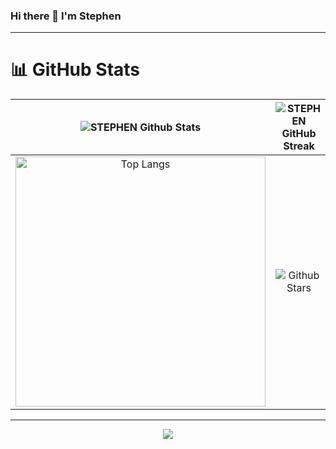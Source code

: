 ### Hi there 👋 I'm Stephen


<hr>


# 📊 GitHub Stats

| ![STEPHEN Github Stats](https://github-readme-stats.vercel.app/api?username=STEPHEN5576&show_icons=true&theme=dark) | ![STEPHEN GitHub Streak](https://github-readme-streak-stats.herokuapp.com/?user=STEPHEN5576&theme=dark) |
| :-----------------------------------------------------------------------------------------------------------------------: | :-------------------------------------------------------------------------------------------------------------------: |
| <img src="https://github-readme-stats.vercel.app/api/top-langs/?username=STEPHEN5576&layout=donut" width="400px" alt="Top Langs"> | ![Github Stars](http://github-profile-summary-cards.vercel.app/api/cards/productive-time?username=STEPHEN5576&theme=dark&utcOffset=8) |

<hr>

<p align="center">
<img src="https://github-widgetbox.vercel.app/api/profile?username=STEPHEN5576&data=followers,repositories,stars,commits&theme=dark&title_color=28a745">
</p>

<!--
[![Top Langs](https://github-readme-stats.vercel.app/api/top-langs/?username=ronbonnke)](https://github.com/ronbonnke/github-readme-stats)  

[![GitHub Streak](https://streak-stats.demolab.com/?user=STEPHEN5576)](https://git.io/streak-stats)

![STEPHEN5576's GitHub stats](https://github-readme-stats.vercel.app/api?username=STEPHEN5576&show_icons=true&theme=dark) --!>

<!--
**STEPHEN5576/STEPHEN5576** is a ✨ _special_ ✨ repository because its `README.md` (this file) appears on your GitHub profile.

Here are some ideas to get you started:

- 🔭 I’m currently working on ...
- 🌱 I’m currently learning ...
- 👯 I’m looking to collaborate on ...
- 🤔 I’m looking for help with ...
- 💬 Ask me about ...
- 📫 How to reach me: ...
- 😄 Pronouns: ...
- ⚡ Fun fact: ...
-->

